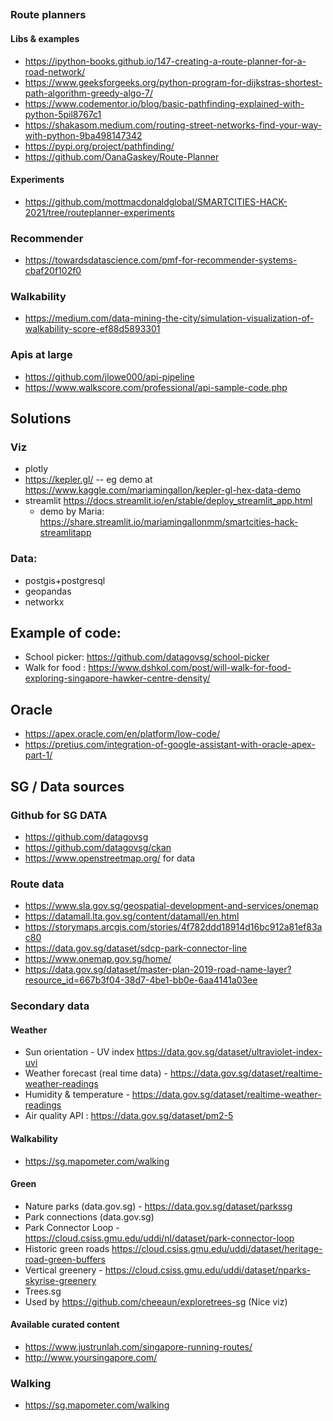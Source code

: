 ## 


### Route planners

#### Libs & examples

* https://ipython-books.github.io/147-creating-a-route-planner-for-a-road-network/ 
* https://www.geeksforgeeks.org/python-program-for-dijkstras-shortest-path-algorithm-greedy-algo-7/
* https://www.codementor.io/blog/basic-pathfinding-explained-with-python-5pil8767c1
* https://shakasom.medium.com/routing-street-networks-find-your-way-with-python-9ba498147342
* https://pypi.org/project/pathfinding/
* https://github.com/OanaGaskey/Route-Planner

#### Experiments 

* https://github.com/mottmacdonaldglobal/SMARTCITIES-HACK-2021/tree/routeplanner-experiments

### Recommender 

* https://towardsdatascience.com/pmf-for-recommender-systems-cbaf20f102f0

### Walkability

* https://medium.com/data-mining-the-city/simulation-visualization-of-walkability-score-ef88d5893301


### Apis at large

* https://github.com/jlowe000/api-pipeline
* https://www.walkscore.com/professional/api-sample-code.php

## Solutions

### Viz

* plotly 
* https://kepler.gl/ -- eg demo at https://www.kaggle.com/mariamingallon/kepler-gl-hex-data-demo
* streamlit https://docs.streamlit.io/en/stable/deploy_streamlit_app.html
  * demo by Maria: https://share.streamlit.io/mariamingallonmm/smartcities-hack-streamlitapp


### Data:

* postgis+postgresql 
* geopandas
* networkx


## Example of code:

* School picker: https://github.com/datagovsg/school-picker
* Walk for food : https://www.dshkol.com/post/will-walk-for-food-exploring-singapore-hawker-centre-density/

## Oracle

* https://apex.oracle.com/en/platform/low-code/
* https://pretius.com/integration-of-google-assistant-with-oracle-apex-part-1/


## SG / Data sources

### Github for SG DATA

* https://github.com/datagovsg
* https://github.com/datagovsg/ckan
* https://www.openstreetmap.org/ for data

### Route data

* https://www.sla.gov.sg/geospatial-development-and-services/onemap
* https://datamall.lta.gov.sg/content/datamall/en.html
* https://storymaps.arcgis.com/stories/4f782ddd18914d16bc912a81ef83ac80
* https://data.gov.sg/dataset/sdcp-park-connector-line
* https://www.onemap.gov.sg/home/
* https://data.gov.sg/dataset/master-plan-2019-road-name-layer?resource_id=667b3f04-38d7-4be1-bb0e-6aa4141a03ee

### Secondary data

#### Weather

* Sun orientation - UV index https://data.gov.sg/dataset/ultraviolet-index-uvi 
* Weather forecast (real time data) - https://data.gov.sg/dataset/realtime-weather-readings 
* Humidity & temperature -  https://data.gov.sg/dataset/realtime-weather-readings 
* Air quality API : https://data.gov.sg/dataset/pm2-5 

#### Walkability

* https://sg.mapometer.com/walking

#### Green

* Nature parks (data.gov.sg) - https://data.gov.sg/dataset/parkssg 
* Park connections (data.gov.sg)
* Park Connector Loop - https://cloud.csiss.gmu.edu/uddi/nl/dataset/park-connector-loop 
* Historic green roads https://cloud.csiss.gmu.edu/uddi/dataset/heritage-road-green-buffers 
* Vertical greenery - https://cloud.csiss.gmu.edu/uddi/dataset/nparks-skyrise-greenery 
* Trees.sg
* Used by https://github.com/cheeaun/exploretrees-sg (Nice viz)

#### Available curated content

* https://www.justrunlah.com/singapore-running-routes/ 
* http://www.yoursingapore.com/ 


### Walking

* https://sg.mapometer.com/walking

